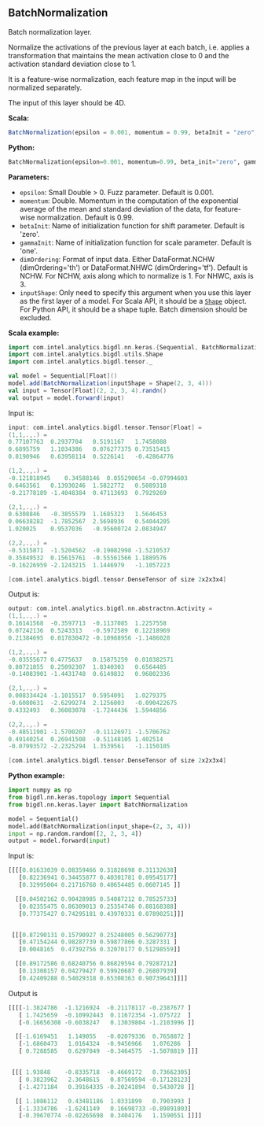 ## **BatchNormalization**
Batch normalization layer.

Normalize the activations of the previous layer at each batch, i.e. applies a transformation that maintains the mean activation close to 0 and the activation standard deviation close to 1.

It is a feature-wise normalization, each feature map in the input will be normalized separately.

The input of this layer should be 4D.

**Scala:**
```scala
BatchNormalization(epsilon = 0.001, momentum = 0.99, betaInit = "zero", gammaInit = "one", dimOrdering = DataFormat.NCHW, inputShape = null)
```
**Python:**
```python
BatchNormalization(epsilon=0.001, momentum=0.99, beta_init="zero", gamma_init="one", dim_ordering="th", input_shape=None)
```

**Parameters:**

* `epsilon`: Small Double > 0. Fuzz parameter. Default is 0.001.
* `momentum`: Double. Momentum in the computation of the exponential average of the mean and standard deviation of the data, for feature-wise normalization. Default is 0.99.
* `betaInit`: Name of initialization function for shift parameter. Default is 'zero'.
* `gammaInit`: Name of initialization function for scale parameter. Default is 'one'.
* `dimOrdering`: Format of input data. Either DataFormat.NCHW (dimOrdering='th') or DataFormat.NHWC (dimOrdering='tf'). Default is NCHW. For NCHW, axis along which to normalize is 1. For NHWC, axis is 3.
* `inputShape`: Only need to specify this argument when you use this layer as the first layer of a model. For Scala API, it should be a [`Shape`](../keras-api-scala/#shape) object. For Python API, it should be a shape tuple. Batch dimension should be excluded.

**Scala example:**
```scala
import com.intel.analytics.bigdl.nn.keras.{Sequential, BatchNormalization}
import com.intel.analytics.bigdl.utils.Shape
import com.intel.analytics.bigdl.tensor._

val model = Sequential[Float]()
model.add(BatchNormalization(inputShape = Shape(2, 3, 4)))
val input = Tensor[Float](2, 2, 3, 4).randn()
val output = model.forward(input)
```
Input is:
```scala
input: com.intel.analytics.bigdl.tensor.Tensor[Float] =
(1,1,.,.) =
0.77107763	0.2937704	0.5191167	1.7458088
0.6895759	1.1034386	0.076277375	0.73515415
0.8190946	0.63958114	0.5226141	-0.42864776

(1,2,.,.) =
-0.121818945	0.34588146	0.055290654	-0.07994603
0.6463561	0.13930246	1.5822772	0.5089318
-0.21778189	-1.4048384	0.47113693	0.7929269

(2,1,.,.) =
0.6308846	-0.3855579	1.1685323	1.5646453
0.06638282	-1.7852567	2.5698936	0.54044205
1.020025	0.9537036	-0.95600724	2.0834947

(2,2,.,.) =
-0.5315871	-1.5204562	-0.19082998	-1.5210537
0.35849532	0.15615761	-0.55561566	1.1889576
-0.16226959	-2.1243215	1.1446979	-1.1057223

[com.intel.analytics.bigdl.tensor.DenseTensor of size 2x2x3x4]
```
Output is:
```scala
output: com.intel.analytics.bigdl.nn.abstractnn.Activity =
(1,1,.,.) =
0.16141568	-0.3597713	-0.1137085	1.2257558
0.07242136	0.5243313	-0.5972589	0.12218969
0.21384695	0.017830472	-0.10988956	-1.1486028

(1,2,.,.) =
-0.03555677	0.4775637	0.15875259	0.010382571
0.80721855	0.25092307	1.8340303	0.6564485
-0.14083901	-1.4431748	0.6149832	0.96802336

(2,1,.,.) =
0.008334424	-1.1015517	0.5954091	1.0279375
-0.6080631	-2.6299274	2.1256003	-0.090422675
0.4332493	0.36083078	-1.7244436	1.5944856

(2,2,.,.) =
-0.48511901	-1.5700207	-0.11126971	-1.5706762
0.49140254	0.26941508	-0.51148105	1.402514
-0.07993572	-2.2325294	1.3539561	-1.1150105

[com.intel.analytics.bigdl.tensor.DenseTensor of size 2x2x3x4]
```

**Python example:**
```python
import numpy as np
from bigdl.nn.keras.topology import Sequential
from bigdl.nn.keras.layer import BatchNormalization

model = Sequential()
model.add(BatchNormalization(input_shape=(2, 3, 4)))
input = np.random.random([2, 2, 3, 4])
output = model.forward(input)
```
Input is:
```python
[[[[0.01633039 0.08359466 0.31828698 0.31132638]
   [0.82236941 0.34455877 0.40301781 0.09545177]
   [0.32995004 0.21716768 0.40654485 0.0607145 ]]

  [[0.04502162 0.90428985 0.54087212 0.78525733]
   [0.02355475 0.86309013 0.25354746 0.88168388]
   [0.77375427 0.74295181 0.43970331 0.07890251]]]


 [[[0.87290131 0.15790927 0.25248005 0.56290773]
   [0.47154244 0.98287739 0.59877866 0.3287331 ]
   [0.0048165  0.47392756 0.32070177 0.51298559]]

  [[0.89172586 0.68240756 0.86829594 0.79287212]
   [0.13308157 0.04279427 0.59920687 0.26807939]
   [0.42409288 0.54029318 0.65308363 0.90739643]]]]
```
Output is
```python
[[[[-1.3824786  -1.1216924  -0.21178117 -0.2387677 ]
   [ 1.7425659  -0.10992443  0.11672354 -1.075722  ]
   [-0.16656308 -0.6038247   0.13039804 -1.2103996 ]]

  [[-1.6169451   1.149055   -0.02079336  0.7658872 ]
   [-1.6860473   1.0164324  -0.9456966   1.076286  ]
   [ 0.7288585   0.6297049  -0.3464575  -1.5078819 ]]]


 [[[ 1.93848    -0.8335718  -0.4669172   0.73662305]
   [ 0.3823962   2.3648615   0.87569594 -0.17128123]
   [-1.4271184   0.39164335 -0.20241894  0.5430728 ]]

  [[ 1.1086112   0.43481186  1.0331899   0.7903993 ]
   [-1.3334786  -1.6241149   0.16698733 -0.89891803]
   [-0.39670774 -0.02265698  0.3404176   1.1590551 ]]]]
```
